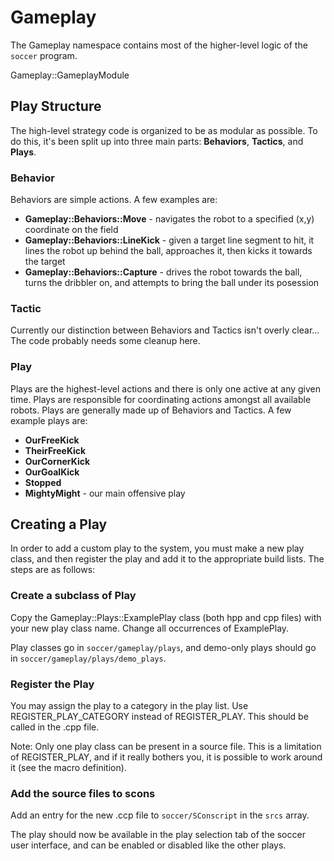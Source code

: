 
# Gameplay

The Gameplay namespace contains most of the higher-level logic of the `soccer` program.


Gameplay::GameplayModule



## Play Structure

The high-level strategy code is organized to be as modular as possible.  To do this, it's been split up into three main parts: **Behaviors**, **Tactics**, and **Plays**.


### Behavior

Behaviors are simple actions.  A few examples are:

* **Gameplay::Behaviors::Move** - navigates the robot to a specified (x,y) coordinate on the field
* **Gameplay::Behaviors::LineKick** - given a target line segment to hit, it lines the robot up behind the ball, approaches it, then kicks it towards the target
* **Gameplay::Behaviors::Capture** - drives the robot towards the ball, turns the dribbler on, and attempts to bring the ball under its posession


### Tactic

Currently our distinction between Behaviors and Tactics isn't overly clear...  The code probably needs some cleanup here.


### Play

Plays are the highest-level actions and there is only one active at any given time.  Plays are responsible for coordinating actions amongst all available robots.  Plays are generally made up of Behaviors and Tactics.  A few example plays are:

* **OurFreeKick**
* **TheirFreeKick**
* **OurCornerKick**
* **OurGoalKick**
* **Stopped**
* **MightyMight** - our main offensive play


## Creating a Play

In order to add a custom play to the system, you must make a new play class, and then register the play and add it to the appropriate build lists. The steps are as follows:


### Create a subclass of Play

Copy the Gameplay::Plays::ExamplePlay class (both hpp and cpp files) with your new play class name. Change all occurrences of ExamplePlay.

Play classes go in `soccer/gameplay/plays`, and demo-only plays should go in `soccer/gameplay/plays/demo_plays`.


### Register the Play

You may assign the play to a category in the play list. Use REGISTER_PLAY_CATEGORY instead of REGISTER_PLAY.  This should be called in the .cpp file.

Note: Only one play class can be present in a source file. This is a limitation of REGISTER_PLAY, and if it really bothers you, it is possible to work around it (see the macro definition).


### Add the source files to scons

Add an entry for the new .ccp file to `soccer/SConscript` in the `srcs` array.

The play should now be available in the play selection tab of the soccer user interface, and can be enabled or disabled like the other plays.
